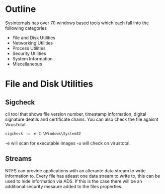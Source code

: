 # Outline
Sysinternals has over 70 windows based tools which each fall into the following categories
 - File and Disk Utilities
 - Networking Utilities
 - Process Utilities
 - Security Utilities
 - System Information
 - Miscellaneous

# File and Disk Utilities
## Sigcheck
cli tool that shows file version number, timestamp information, digital signature deatils and certificate chains. You can also check the file agaisnt VirusTotal.
```powershell
sigcheck -u -e C:\Windows\System32
```
-e will scan for executable images
-u will check on virustotal.

## Streams
NTFS can provide applications with an alterante data stream to write information to.
Every file has atleast one data stream to write to, this can be used to hide information via ADS.
If this is the case there will be an additional security mesaure added to the files properties.